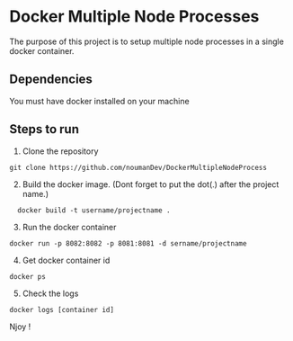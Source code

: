 # Docker Multiple Node Processes
The purpose of this project is to setup multiple node processes in a single docker container. 

## Dependencies  
You must have docker installed on your machine

## Steps to run
1. Clone the repository
```
git clone https://github.com/noumanDev/DockerMultipleNodeProcess
```
2. Build the docker image. (Dont forget to put the dot(.) after the project name.)
```
  docker build -t username/projectname .  
```
3. Run the docker container
 ```
 docker run -p 8082:8082 -p 8081:8081 -d sername/projectname
 ```
4. Get docker container id
  ```
 docker ps
  ```
5. Check the logs
 ```
 docker logs [container id]
  ```
Njoy !


